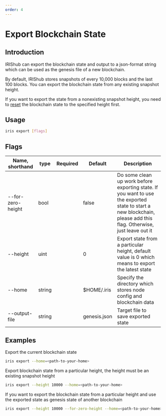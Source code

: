 ```yaml
---
order: 4
---
```


# Export Blockchain State

## Introduction

IRIShub can export the blockchain state and output to a json-format string which can be used as the genesis file of a new blockchain.

By default, IRIShub stores snapshots of every 10,000 blocks and the last 100 blocks. You can export the blockchain state from any existing snapshot height.

If you want to export the state from a nonexisting snapshot height, you need to [reset](local-testnet.md#iris-reset) the blockchain state to the specified height first.

## Usage

```bash
iris export [flags]
```

## Flags

| Name, shorthand   | type   | Required | Default      | Description                                                                                                                                                       |
| ----------------- | ------ | -------- | ------------ | ----------------------------------------------------------------------------------------------------------------------------------------------------------------- |
| --for-zero-height | bool   |          | false        | Do some clean up work before exporting state. If you want to use the exported state to start a new blockchain, please add this flag. Otherwise, just leave out it |
| --height          | uint   |          | 0            | Export state from a particular height, default value is 0 which means to export the latest state                                                                  |
| --home            | string |          | $HOME/.iris  | Specify the directory which stores node config and blockchain data                                                                                                |
| --output-file     | string |          | genesis.json | Target file to save exported state                                                                                                                                |

## Examples

Export the current blockchain state

```bash
iris export --home=<path-to-your-home>
```

Export blockchain state from a particular height, the height must be an existing snapshot height

```bash
iris export --height 10000 --home=<path-to-your-home>
```

If you want to export the blockchain state from a particular height and use the exported state as genesis state of another blockchain

```bash
iris export --height 10000 --for-zero-height --home=<path-to-your-home>
```
